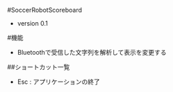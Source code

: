 #SoccerRobotScoreboard  
* version 0.1

#機能
* Bluetoothで受信した文字列を解析して表示を変更する

##ショートカット一覧  
* Esc	: アプリケーションの終了
